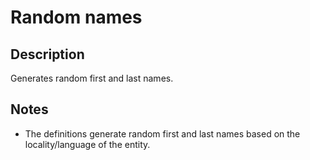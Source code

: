 # Random names

## Description

Generates random first and last names.

## Notes

* The definitions generate random first and last names based on the locality/language of the entity.